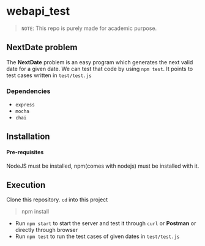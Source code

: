 # webapi\_test

>`NOTE`: This repo is purely made for academic purpose.

## NextDate problem

The **NextDate** problem is an easy program which generates the next valid date for a given date.
We can test that code by using `npm test`. It points to test cases written in
`test/test.js`

### Dependencies

* `express`
* `mocha`
* `chai`

## Installation

#### Pre-requisites

NodeJS must be installed, npm(comes with nodejs) must be installed with it.

## Execution

Clone this repository. `cd` into this project 
> npm install

* Run `npm start` to start the server and test it through `curl` or **Postman** or directly through browser
* Run `npm test` to run the test cases of given dates in `test/test.js`
